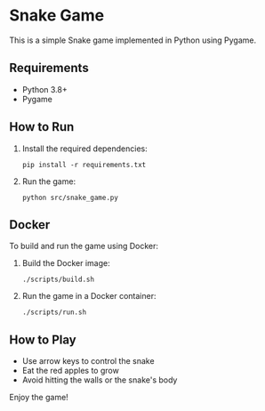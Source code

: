 
# Snake Game

This is a simple Snake game implemented in Python using Pygame.

## Requirements

- Python 3.8+
- Pygame

## How to Run

1. Install the required dependencies:
   ```
   pip install -r requirements.txt
   ```

2. Run the game:
   ```
   python src/snake_game.py
   ```

## Docker

To build and run the game using Docker:

1. Build the Docker image:
   ```
   ./scripts/build.sh
   ```

2. Run the game in a Docker container:
   ```
   ./scripts/run.sh
   ```

## How to Play

- Use arrow keys to control the snake
- Eat the red apples to grow
- Avoid hitting the walls or the snake's body

Enjoy the game!
